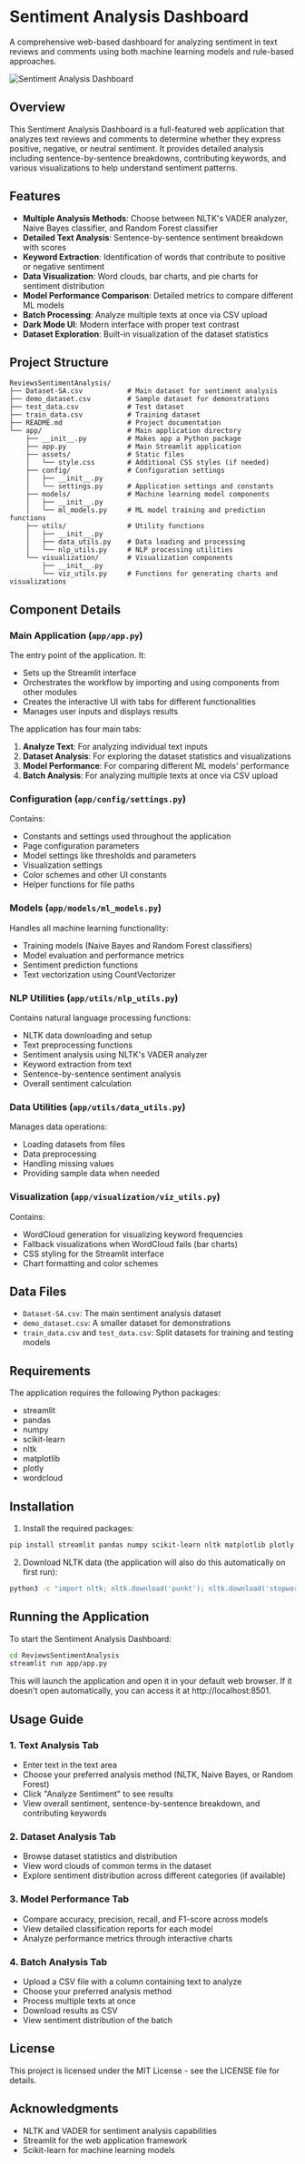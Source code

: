 # Sentiment Analysis Dashboard

A comprehensive web-based dashboard for analyzing sentiment in text reviews and comments using both machine learning models and rule-based approaches.

![Sentiment Analysis Dashboard](https://img.shields.io/badge/Streamlit-Sentiment%20Analysis-ff4b4b)

## Overview

This Sentiment Analysis Dashboard is a full-featured web application that analyzes text reviews and comments to determine whether they express positive, negative, or neutral sentiment. It provides detailed analysis including sentence-by-sentence breakdowns, contributing keywords, and various visualizations to help understand sentiment patterns.

## Features

- **Multiple Analysis Methods**: Choose between NLTK's VADER analyzer, Naive Bayes classifier, and Random Forest classifier
- **Detailed Text Analysis**: Sentence-by-sentence sentiment breakdown with scores
- **Keyword Extraction**: Identification of words that contribute to positive or negative sentiment
- **Data Visualization**: Word clouds, bar charts, and pie charts for sentiment distribution
- **Model Performance Comparison**: Detailed metrics to compare different ML models
- **Batch Processing**: Analyze multiple texts at once via CSV upload
- **Dark Mode UI**: Modern interface with proper text contrast
- **Dataset Exploration**: Built-in visualization of the dataset statistics

## Project Structure

```
ReviewsSentimentAnalysis/
├── Dataset-SA.csv           # Main dataset for sentiment analysis
├── demo_dataset.csv         # Sample dataset for demonstrations
├── test_data.csv            # Test dataset
├── train_data.csv           # Training dataset
├── README.md                # Project documentation
└── app/                     # Main application directory
    ├── __init__.py          # Makes app a Python package
    ├── app.py               # Main Streamlit application
    ├── assets/              # Static files
    │   └── style.css        # Additional CSS styles (if needed)
    ├── config/              # Configuration settings
    │   ├── __init__.py
    │   └── settings.py      # Application settings and constants
    ├── models/              # Machine learning model components
    │   ├── __init__.py
    │   └── ml_models.py     # ML model training and prediction functions
    ├── utils/               # Utility functions
    │   ├── __init__.py
    │   ├── data_utils.py    # Data loading and processing
    │   └── nlp_utils.py     # NLP processing utilities
    └── visualization/       # Visualization components
        ├── __init__.py
        └── viz_utils.py     # Functions for generating charts and visualizations
```

## Component Details

### Main Application (`app/app.py`)

The entry point of the application. It:

- Sets up the Streamlit interface
- Orchestrates the workflow by importing and using components from other modules
- Creates the interactive UI with tabs for different functionalities
- Manages user inputs and displays results

The application has four main tabs:

1. **Analyze Text**: For analyzing individual text inputs
2. **Dataset Analysis**: For exploring the dataset statistics and visualizations
3. **Model Performance**: For comparing different ML models' performance
4. **Batch Analysis**: For analyzing multiple texts at once via CSV upload

### Configuration (`app/config/settings.py`)

Contains:

- Constants and settings used throughout the application
- Page configuration parameters
- Model settings like thresholds and parameters
- Visualization settings
- Color schemes and other UI constants
- Helper functions for file paths

### Models (`app/models/ml_models.py`)

Handles all machine learning functionality:

- Training models (Naive Bayes and Random Forest classifiers)
- Model evaluation and performance metrics
- Sentiment prediction functions
- Text vectorization using CountVectorizer

### NLP Utilities (`app/utils/nlp_utils.py`)

Contains natural language processing functions:

- NLTK data downloading and setup
- Text preprocessing functions
- Sentiment analysis using NLTK's VADER analyzer
- Keyword extraction from text
- Sentence-by-sentence sentiment analysis
- Overall sentiment calculation

### Data Utilities (`app/utils/data_utils.py`)

Manages data operations:

- Loading datasets from files
- Data preprocessing
- Handling missing values
- Providing sample data when needed

### Visualization (`app/visualization/viz_utils.py`)

Contains:

- WordCloud generation for visualizing keyword frequencies
- Fallback visualizations when WordCloud fails (bar charts)
- CSS styling for the Streamlit interface
- Chart formatting and color schemes

## Data Files

- `Dataset-SA.csv`: The main sentiment analysis dataset
- `demo_dataset.csv`: A smaller dataset for demonstrations
- `train_data.csv` and `test_data.csv`: Split datasets for training and testing models

## Requirements

The application requires the following Python packages:

- streamlit
- pandas
- numpy
- scikit-learn
- nltk
- matplotlib
- plotly
- wordcloud

## Installation



1. Install the required packages:

```bash
pip install streamlit pandas numpy scikit-learn nltk matplotlib plotly wordcloud
```

2. Download NLTK data (the application will also do this automatically on first run):

```bash
python3 -c "import nltk; nltk.download('punkt'); nltk.download('stopwords'); nltk.download('vader_lexicon'); nltk.download('wordnet'); nltk.download('averaged_perceptron_tagger')"
```

## Running the Application

To start the Sentiment Analysis Dashboard:

```bash
cd ReviewsSentimentAnalysis
streamlit run app/app.py
```

This will launch the application and open it in your default web browser. If it doesn't open automatically, you can access it at http://localhost:8501.

## Usage Guide

### 1. Text Analysis Tab

- Enter text in the text area
- Choose your preferred analysis method (NLTK, Naive Bayes, or Random Forest)
- Click "Analyze Sentiment" to see results
- View overall sentiment, sentence-by-sentence breakdown, and contributing keywords

### 2. Dataset Analysis Tab

- Browse dataset statistics and distribution
- View word clouds of common terms in the dataset
- Explore sentiment distribution across different categories (if available)

### 3. Model Performance Tab

- Compare accuracy, precision, recall, and F1-score across models
- View detailed classification reports for each model
- Analyze performance metrics through interactive charts

### 4. Batch Analysis Tab

- Upload a CSV file with a column containing text to analyze
- Choose your preferred analysis method
- Process multiple texts at once
- Download results as CSV
- View sentiment distribution of the batch

## License

This project is licensed under the MIT License - see the LICENSE file for details.

## Acknowledgments

- NLTK and VADER for sentiment analysis capabilities
- Streamlit for the web application framework
- Scikit-learn for machine learning models
